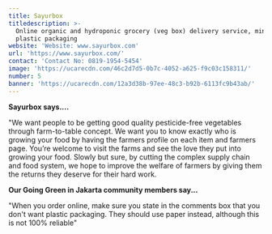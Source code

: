 ```yaml
---
title: Sayurbox
titledescription: >-
  Online organic and hydroponic grocery (veg box) delivery service, minimal
  plastic packaging
website: 'Website: www.sayurbox.com'
url: 'https://www.sayurbox.com/'
contact: 'Contact No: 0819-1954-5454'
image: 'https://ucarecdn.com/46c2d7d5-0b7c-4052-a625-f9c03c158311/'
number: 5
banner: 'https://ucarecdn.com/12a3d38b-97ee-48c3-b92b-6113fc9b43ab/'
---
```

**Sayurbox says....**

"We want people to be getting good quality pesticide-free vegetables through farm-to-table concept. We want you to know exactly who is growing your food by having the farmers profile on each item and farmers page. You’re welcome to visit the farms and see the love they put into growing your food. Slowly but sure, by cutting the complex supply chain and food system, we hope to improve the welfare of farmers by giving them the returns they deserve for their hard work.

**Our Going Green in Jakarta community members say...**

"When you order online, make sure you state in the comments box that you don't want plastic packaging. They should use paper instead, although this is not 100% reliable"
